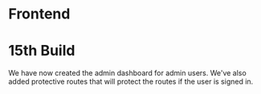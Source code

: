 # Frontend
# 15th Build

We have now created the admin dashboard for admin users. We've also added protective routes that will protect the routes if the user is signed in.